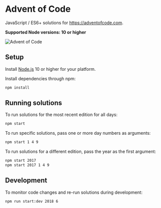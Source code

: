# Advent of Code

JavaScript / ES6+ solutions for https://adventofcode.com.

**Supported Node versions: 10 or higher**

![Advent of Code](https://user-images.githubusercontent.com/378235/63643295-fc008a80-c6cd-11e9-941a-102c557c36ca.png)

## Setup

Install [Node.js] 10 or higher for your platform.

Install dependencies through npm:

```bash
npm install
```

## Running solutions

To run solutions for the most recent edition for all days:

```bash
npm start
```

To run specific solutions, pass one or more day numbers as arguments:

```bash
npm start 1 4 9
```

To run solutions for a different edition, pass the year as the first argument:

```bash
npm start 2017
npm start 2017 1 4 9
```

## Development

To monitor code changes and re-run solutions during development:

```bash
npm run start:dev 2018 6
```

[Node.js]: https://nodejs.org/en/
